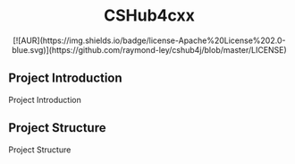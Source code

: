 <h1 style="text-align: center">CSHub4cxx</h1>
<div style="text-align: center">
  [![AUR](https://img.shields.io/badge/license-Apache%20License%202.0-blue.svg)](https://github.com/raymond-ley/cshub4j/blob/master/LICENSE)
</div>

## Project Introduction

Project Introduction

## Project Structure

Project Structure
